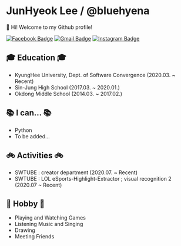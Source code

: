 <!--
### Hi there 👋


**bluehyena/bluehyena** is a ✨ _special_ ✨ repository because its `README.md` (this file) appears on your GitHub profile.

Here are some ideas to get you started:

- 🔭 I’m currently working on ...
- 🌱 I’m currently learning ...
- 👯 I’m looking to collaborate on ...
- 🤔 I’m looking for help with ...
- 💬 Ask me about ...
- 📫 How to reach me: ...
- 😄 Pronouns: ...
- ⚡ Fun fact: ...
-->

# JunHyeok Lee / @bluehyena

👋 Hi! Welcome to my Github profile!

[![Facebook Badge](https://img.shields.io/badge/-Facebook-1877f2?style=flat-square&logo=facebook&logoColor=white&link=https://www.facebook.com/profile.php?id=100007411215380)](https://www.facebook.com/profile.php?id=100007411215380)
[![Gmail Badge](https://img.shields.io/badge/-Gmail-d14836?style=flat-square&logo=Gmail&logoColor=white&link=mailto:bluehyena123@khu.ac.kr)](mailto:bluehyena123@khu.ac.kr)
[![Instagram Badge](https://img.shields.io/badge/-Instagram-a877f2?style=flat-square&logo=Instagram&logoColor=white&link=https://www.instagram.com/bluehyena_/)](https://www.instagram.com/bluehyena_/)

## 🎓 Education 🎓
 - KyungHee University, Dept. of Software Convergence (2020.03. ~ Recent)
 - Sin-Jung High School (2017.03. ~ 2020.01.)
 - Okdong Middle School (2014.03. ~ 2017.02.)
  
## 📚 I can... 📚
 - Python
 - To be added...
 
## 🚲 Activities 🚲
 - SWTUBE : creator department (2020.07. ~ Recent)
 - SWTUBE : LOL eSports-Highlight-Extractor ; visual recognition 2 (2020.07 ~ Recent) 

## 📌 Hobby 📌
 - Playing and Watching Games
 - Listening Music and Singing
 - Drawing
 - Meeting Friends

